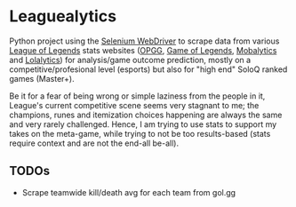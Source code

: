 # Leaguealytics

Python project using the [Selenium WebDriver](https://www.selenium.dev/documentation/webdriver/) to scrape data from various [League of Legends](https://www.leagueoflegends.com/) stats websites ([OPGG](op.gg), [Game of Legends](gol.gg), [Mobalytics](mobalytics.gg) and [Lolalytics](lolalytics.com)) for analysis/game outcome prediction, mostly on a competitive/profesional level (esports) but also for "high end" SoloQ ranked games (Master+).


Be it for a fear of being wrong or simple laziness from the people in it, League's current competitive scene seems very stagnant to me; the champions, runes and itemization choices happening are always the same and very rarely challenged. Hence, I am trying to use stats to support my takes on the meta-game, while trying to not be too results-based (stats require context and are not the end-all be-all).

## TODOs

- Scrape teamwide kill/death avg for each team from gol.gg
